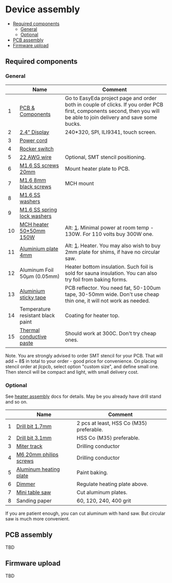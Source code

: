 Device assembly <!-- omit in toc -->
===============

- [Required components](#required-components)
  - [General](#general)
  - [Optional](#optional)
- [PCB assembly](#pcb-assembly)
- [Firmware upload](#firmware-upload)


## Required components

### General

&nbsp; | Name | Comment
-------|------|--------
1 | [PCB & Components](https://easyeda.com/reflow/reflow-micro-table) | Go to EasyEda project page and order both in couple of clicks. If you order PCB first, components second, then you will be able to join delivery and save some bucks.
2 | [2.4" Display](https://aliexpress.ru/item/32852776943.html) | 240*320, SPI, ILI9341, touch screen.
3 | [Power cord](https://www.aliexpress.com/item/32961795481.html) |
4 | [Rocker switch](https://lcsc.com/product-detail/Rocker-Switches_HONGJU-MR6-210-C5L-BR_C268234.html) |
5 | [22 AWG wire](https://www.aliexpress.com/item/32854919883.html) | Optional, SMT stencil positioning.
6 | [M1.6 SS screws 20mm](https://www.aliexpress.com/item/33013472653.html) | Mount heater plate to PCB.
7 | [M1.6 8mm black screws](https://aliexpress.ru/item/4000217127933.html) | MCH mount
8 | [M1.6 SS washers](https://www.aliexpress.com/item/4000222547150.html) |
9 | [M1.6 SS spring lock washers](https://www.aliexpress.com/item/4000222556028.html) |
10 | [MCH heater 50*50mm 150W](https://www.aliexpress.com/item/33005272347.html) | Alt: [1](https://www.aliexpress.com/item/32991559341.html). Minimal power at room temp - 130W. For 110 volts buy 300W one.
11 | [Aluminium plate 4mm](https://www.aliexpress.com/item/32998175339.html) | Alt: [1](https://www.aliexpress.com/item/32985318306.html).  Heater. You may also wish to buy 2mm plate for shims, if have no circular saw.
12 | Aluminum Foil 50μm (0.05mm) | Heater bottom insulation. Such foil is sold for sauna insulation. You can also try foil from baking forms.
13 | [Aluminium sticky tape](https://www.aliexpress.com/item/33036337241.html) | PCB reflector. You need fat, 50-100um tape, 30-50mm wide. Don't use cheap thin one, it will not work as needed.
14 | Temperature resistant black paint | Coating for heater top.
15 | [Thermal conductive paste](https://www.aliexpress.com/item/32870824982.html) | Should work at 300C. Don't try cheap ones.

Note. You are strongly advised to order SMT stencil for your PCB. That will
add ~ 8$ in total to your order - good price for convenience. On placing stencil
order at jlcpcb, select option "custom size", and define small one. Then stencil
will be compact and light, with small delivery cost.


### Optional

See [heater assembly](heater_assembly.md) docs for details. May be you already
have drill stand and so on.


&nbsp; | Name | Comment
-------|------|--------
1 | [Drill bit 1.7mm](https://www.aliexpress.com/item/33023895090.html) | 2 pcs at least, HSS Co (M35) preferable.
2 | [Drill bit 3.1mm](https://www.aliexpress.com/item/33023951160.html) | HSS Co (M35) preferable.
3 | [Miter track](https://www.aliexpress.com/item/32972951062.html) | Drilling conductor
4 | [M6 20mm philips screws](https://www.aliexpress.com/item/32854305389.html) | Drilling conductor
5 | [Aluminum heating plate](https://www.aliexpress.com/item/4000073462890.html) | Paint baking.
6 | [Dimmer](https://www.aliexpress.com/item/32818012686.html) | Regulate heating plate above.
7 | [Mini table saw](https://www.aliexpress.com/item/32845187139.html) | Cut aluminum plates.
8 | Sanding paper | 60, 120, 240, 400 grit

If you are patient enough, you can cut aluminum with hand saw. But circular
saw is much more convenient.


## PCB assembly

TBD


## Firmware upload

TBD
